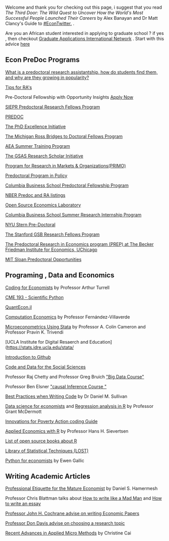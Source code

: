 Welcome and thank you for checking out this page, i suggest that you read _The Third Door: The Wild Quest to Uncover How the World's Most Successful People Launched Their Careers_ by Alex Banayan and Dr Matt Clancy's Guide to [#EconTwitter.](https://mattclancy.medium.com/a-beginners-guide-to-econtwitter-d237a3a4608b/) .
 
 
  Are you an African student interested in applying to graduate school ? if yes , then checkout [Graduate Applications International Network](http://gain-learning.net/) . Start with this advice [here](https://riccardodicato.wordpress.com/2021/04/23/phd_application_tips/)
 
## Econ PreDoc Programs

[What is a predoctoral research assistantship, how do students find them, and why are they growing in popularity?](https://www.aeaweb.org/forum/305/predoctoral-research-assistantship-students-popularity)

[Tips for RA's](https://www.dropbox.com/s/eej9n1ywknlzcu6/Applied%20Tips%20for%20Applied%20Micro%20RAs.pdf?dl=0)


Pre-Doctoral Fellowship with Opportunity Insights  [Apply Now](https://opportunityinsights.org/wp-content/uploads/2021/09/OI_Predoc_2021-2022.pdf)


[SIEPR Predoctoral Research Fellows Program](https://siepr.stanford.edu/programs/predoctoral-research-fellowship-opportunities/)


[PREDOC](https://predoc.org/opportunities/)


[The PhD Excellence Initiative](https://predoc.org/opportunities/)


[The Michigan Ross Bridges to Doctoral Fellows Program](https://michiganross.umich.edu/programs/phd/bridges-program)


[AEA Summer Training Program](https://www.aeaweb.org/about-aea/committees/aeasp)


[The GSAS Research Scholar Initiative](https://gsas.harvard.edu/diversity/research-scholar-initiative)


[Program for Research in Markets & Organizations(PRIMO)](https://www.hbs.edu/doctoral/primo/Pages/program-details.aspx)


[Predoctoral Program in Policy](https://www.policypredoc.org/)


[Columbia Business School Predoctoral Fellowship Program ](https://academics.gsb.columbia.edu/predoctoral-research/predoctoral-fellows-program)


[NBER Predoc and RA listings](https://www.nber.org/career-resources/research-assistant-positions-not-nber)


[Open Source Economics Laboratory](https://www.oselab.org/)


[Columbia Business School Summer Research Internship Program ](https://econ.columbia.edu/summer-research-internship-program-columbia-business-school/)


[NYU Stern Pre-Doctoral](  https://www.stern.nyu.edu/programs-admissions/phd/academics/pre-doctoral-program)


[The Stanford GSB Research Fellows Program](https://www.gsb.stanford.edu/programs/research-fellows)


[The Predoctoral Research in Economics program (PREP) at The Becker Friedman Institute for Economics, UChicago](https://bfi.uchicago.edu/info-for/prep/)


[MIT Sloan Predoctoral Opportunities](https://mitsloan.mit.edu/diversity/mit-sloan-predoctoral-opportunities)



## Programing , Data and Economics

 [Coding for Economists](https://aeturrell.github.io/coding-for-economists/intro.html) by Professor Arthur Turrell

[CME 193 - Scientific Python](http://web.stanford.edu/class/cme193/syllabus.htmll)

[QuantEcon.jl](https://quantecon.org/quantecon-jl/)

[Computation Economics](https://www.sas.upenn.edu/~jesusfv/teaching.html) by Professor Fernández-Villaverde
 
 
 [Microeconometrics Using Stata](http://cameron.econ.ucdavis.edu/musbook/MUS2_Draft_Contents_November_2020.pdf
) by Professor A. Colin Cameron and Professor Pravin K. Trivendi
 

[UCLA Institute for Digital Resaerch and Education](https://stats.idre.ucla.edu/stata/

[Introduction to Github](https://docs.github.com/en/get-started/quickstart/hello-world)

 [Code and Data for the Social Sciences](http://web.stanford.edu/~gentzkow/research/CodeAndData.pdf)

Professor Raj Chetty and Professor Greg Bruich  ["Big Data Course"](https://opportunityinsights.org/course/)

Professor Ben Elsner ["causal Inference Course "](https://www.youtube.com/playlist?list=PLyvUJLHD8IsJCB7ALqwjRG1BjL5JxE__H)

[Best Practices when Writing Code](https://aeturrell.github.io/coding-for-economists/intro.html) by Dr Daniel M. Sullivan
 
 
[Data science for economists](https://github.com/uo-ec607/lectures) and [Regression analysis in R](https://raw.githack.com/uo-ec607/lectures/master/08-regression/08-regression.html) by Professor Grant McDermott


[Innovations for Poverty Action coding Guide](https://povertyaction.github.io/guides/cleaning/readme/)


[Applied Economics with R](https://github.com/uo-ec607/lectures) by Professor Hans H. Sievertsen


[List of open source books about R](https://www.peretaberner.eu/list-of-open-source-books-about-r/)


[Library of Statistical Techniques (LOST)](https://lost-stats.github.io/)


[Python for economists](https://lost-stats.github.io/) by Ewen Gallic


## Writing Academic Articles

[Professional Etiquette for the Mature Economist](https://www.ime.usp.br/~abe/lista/pdfWU48lyxCJK.pdf)  by Daniel S. Hamermesh


Professor Chris Blattman talks about [How to write like a Mad Man](https://chrisblattman.com/2012/02/12/write-like-a-mad-man/) and [How to write an essay](https://chrisblattman.com/2010/02/17/how-to-write-an-essay/)


[Professor John H. Cochrane advise on writing Economic Papers ](https://www.fma.org/assets/docs/membercontent/writing_cochrane.pdf)


[Professor Don Davis advise on choosing a research topic](http://www.columbia.edu/~drd28/Thesis%20Research.pdf)

[Recent Advances in Applied Micro Methods](jamesahabyona.github.io/applied_micro_methods.pdf) by Christine Cai
